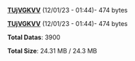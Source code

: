 [**TUjVGKVV**](/data/TUjVGKVV.txt) (12/01/23 - 01:44)- 474 bytes

[**TUjVGKVV**](/data/TUjVGKVV.txt) (12/01/23 - 01:44)- 474 bytes

**Total Datas**: 3900

**Total Size**: 24.31 MB / 24.3 MB